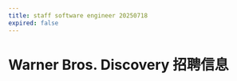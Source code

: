 ```yaml
---
title: staff software engineer 20250718
expired: false
---
```


# Warner Bros. Discovery 招聘信息

<JobPostingTable job-posting-json-path="warner-bros-discovery/data/staff-software-engineer-20250718" />